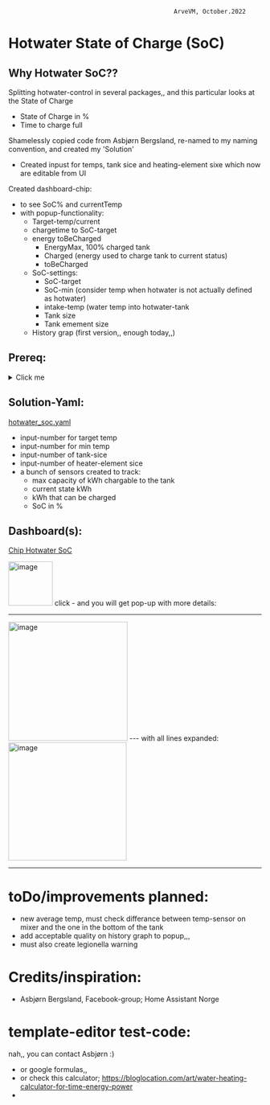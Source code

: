                                                   ArveVM, October.2022
# Hotwater State of Charge (SoC)


## Why Hotwater SoC??  
Splitting hotwater-control in several packages,, and this particular looks at the State of Charge
- State of Charge in %
- Time to charge full


Shamelessly copied code from Asbjørn Bergsland, re-named to my naming convention, and created my 'Solution'
- Created inpust for temps, tank sice and heating-element sixe which now are editable from UI

Created dashboard-chip:
- to see SoC% and currentTemp
- with popup-functionality:
  - Target-temp/current
  - chargetime to SoC-target
  - energy toBeCharged 
    - EnergyMax, 100% charged tank
    - Charged (energy used to charge tank to current status) 
    - toBeCharged 
  - SoC-settings:
    - SoC-target
    - SoC-min (consider temp when hotwater is not actually defined as hotwater)
    - intake-temp (water temp into hotwater-tank
    - Tank size
    - Tank emement size  
  - History grap  (first version,, enough today,,)

## Prereq:
<details>
  <summary>Click me</summary>
  
  ### Functionality required:
  1. HACS browser mod - for popup-functionality
  4. Dashboard:
     * yaml-dashboard (but you can copy dashboard-code to UI-dashboard/card
     * UI minimalist - for templates (on chip),, should be easy to remove/adopt to your own themes
     * custom:button-card
     * custom:fold-entity-row
     * custom:multiple-entity-row
     * history-graph  
  5. Basic HA functionality
     * Customize: package.node_anchors
     * Input_number
     * Template: sensor
  
  
</details>


## Solution-Yaml:
[hotwater_soc.yaml](hotwater_soc.yaml)
- input-number for target temp 
- input-number for min temp
- input-number of tank-sice
- input-number of heater-element sice
- a bunch of sensors created to track: 
  - max capacity of kWh chargable to the tank
  - current state kWh
  - kWh that can be charged
  - SoC in %






## Dashboard(s):
[Chip Hotwater SoC](https://github.com/ArveVM/HomeAssistantConfig4/blob/master/avm_yaml/dashboard/cards/chip_hotwater_soc.yaml)

<img width="88" alt="image" src="https://user-images.githubusercontent.com/96014323/193773226-887a50c5-87e2-4641-93d8-b29f8be2b8e9.png">
click - and you will get pop-up with more details:

---
<img width="237" alt="image" src="https://user-images.githubusercontent.com/96014323/194163431-6e819073-f961-4de4-abe7-53352f2ce04c.png">
---
with all lines expanded:
<img width="235" alt="image" src="https://user-images.githubusercontent.com/96014323/195613384-1c3a8885-a3bc-406f-8072-02e1f058e487.png">

---


# toDo/improvements planned:
- new average temp, must check differance between temp-sensor on mixer and the one in the bottom of the tank
- add acceptable quality on history graph to popup,,,
- must also create legionella warning


# Credits/inspiration:
- Asbjørn Bergsland, Facebook-group; Home Assistant Norge
 

# template-editor test-code:
nah,,
you can contact Asbjørn  :)
- or google formulas,,
- or check this calculator; https://bloglocation.com/art/water-heating-calculator-for-time-energy-power
- 

